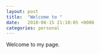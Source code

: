 ```yaml
---
layout: post
title:  "Welcome to "
date:   2018-08-15 21:10:05 +0000
categories: personal
---
```

Welcome to my page.
